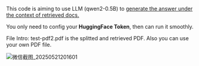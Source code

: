 This code is aiming to use LLM (qwen2-0.5B) to <u> generate the answer under the context of retrieved docs. </u>

You only need to config your **HuggingFace Token**, then can run it smoothly.

File Intro:
test-pdf2.pdf is the splitted and retrieved PDF. Also you can use your own PDF file.

![微信截图_20250521201601](https://github.com/user-attachments/assets/87096285-18b6-415f-b74d-32ce1d666be9)
